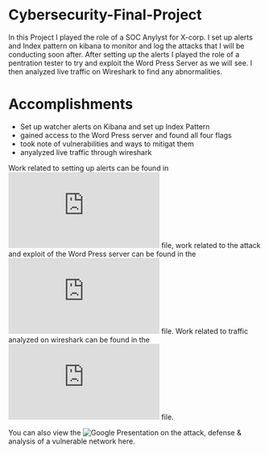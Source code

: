 # Cybersecurity-Final-Project

In this Project I played the role of a SOC Anylyst for X-corp. I set up alerts and Index pattern on kibana to monitor and log the attacks that I will be conducting soon after. After setting up the alerts I played the role of a pentration tester to try and exploit the Word Press Server as we will see. I then analyzed live traffic on Wireshark to find any abnormalities.

# Accomplishments

- Set up watcher alerts on Kibana and set up Index Pattern
- gained access to the Word Press server and found all four flags
- took note of vulnerabilities and ways to mitigat them
- anyalyzed live traffic through wireshark 

Work related to setting up alerts can be found in ![Blue Team](https://github.com/Youssefnjah/Cybersecurity-Final-Project/blob/main/Final%20Project%20Blue%20Team.pdf) file, work related to the attack and exploit of the Word Press server can be found in the ![Red Team](https://github.com/Youssefnjah/Cybersecurity-Final-Project/blob/main/Final%20Project%20Red%20Team.pdf) file. Work related to traffic analyzed on wireshark can be found in the ![Network Analysis](https://github.com/Youssefnjah/Cybersecurity-Final-Project/blob/main/Network%20Analysis.pdf) file.

You can also view the ![Google Presentation]() on the attack, defense & analysis of a vulnerable network here.
